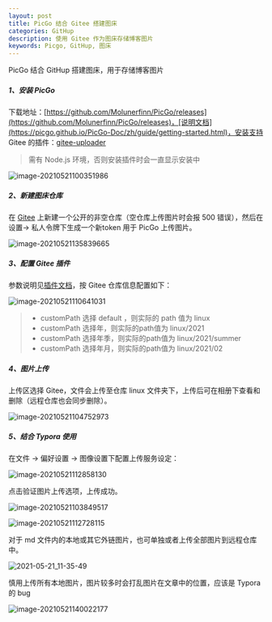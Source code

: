 ```yaml
---
layout: post
title: PicGo 结合 Gitee 搭建图床
categories: GitHup
description: 使用 Gitee 作为图床存储博客图片
keywords: Picgo, GitHup, 图床
---
```


PicGo 结合 GitHup 搭建图床，用于存储博客图片

##### 1、安装 PicGo 

下载地址：[https://github.com/Molunerfinn/PicGo/releases](https://github.com/Molunerfinn/PicGo/releases)，[说明文档](https://picgo.github.io/PicGo-Doc/zh/guide/getting-started.html)，安装支持 Gitee 的插件：[gitee-uploader](https://github.com/lizhuangs/picgo-plugin-gitee-uploader)

> 需有 Node.js 环境，否则安装插件时会一直显示安装中

![image-20210521100351986](https://cdn.jsdelivr.net/gh/FlyNine/cloudimage/win/image-20210521100351986.png)

##### 2、新建图床仓库

在 [Gitee](https://gitee.com) 上新建一个公开的非空仓库（空仓库上传图片时会报 500 错误），然后在设置-> 私人令牌下生成一个新token 用于 PicGo 上传图片。

![image-20210521135839665](https://cdn.jsdelivr.net/gh/FlyNine/cloudimage/win/image-20210521135839665.png)

##### 3、配置 Gitee 插件

参数说明见[插件文档](https://github.com/lizhuangs/picgo-plugin-gitee-uploader)，按 Gitee 仓库信息配置如下：

![image-20210521110641031](https://cdn.jsdelivr.net/gh/FlyNine/cloudimage/win/image-20210521104752973.png)

> - customPath 选择 default ，则实际的 path 值为 linux
> - customPath 选择年，则实际的path值为 linux/2021
> - customPath 选择年季，则实际的path值为 linux/2021/summer
> - customPath 选择年月，则实际的path值为 linux/2021/02

##### 4、图片上传

上传区选择 Gitee，文件会上传至仓库 linux 文件夹下，上传后可在相册下查看和删除（远程仓库也会同步删除）。

![image-20210521104752973](https://cdn.jsdelivr.net/gh/FlyNine/cloudimage/win/image-20210521110641031.png)

##### 5、结合 Typora 使用

在文件 -> 偏好设置 -> 图像设置下配置上传服务设定：

![image-20210521112858130](https://cdn.jsdelivr.net/gh/FlyNine/cloudimage/win/image-20210521112728115.png)

点击验证图片上传选项，上传成功。

![image-20210521103849517](https://cdn.jsdelivr.net/gh/FlyNine/cloudimage/win/image-20210521112858130.png)

![image-20210521112728115](https://cdn.jsdelivr.net/gh/FlyNine/cloudimage/win/image-20210521103849517.png)

对于 md 文件内的本地或其它外链图片，也可单独或者上传全部图片到远程仓库中。

![2021-05-21_11-35-49](https://cdn.jsdelivr.net/gh/FlyNine/cloudimage/win/2021-05-21_11-35-49.png)

慎用上传所有本地图片，图片较多时会打乱图片在文章中的位置，应该是 Typora 的 bug

![image-20210521140022177](https://cdn.jsdelivr.net/gh/FlyNine/cloudimage/win/image-20210521140022177.png)

